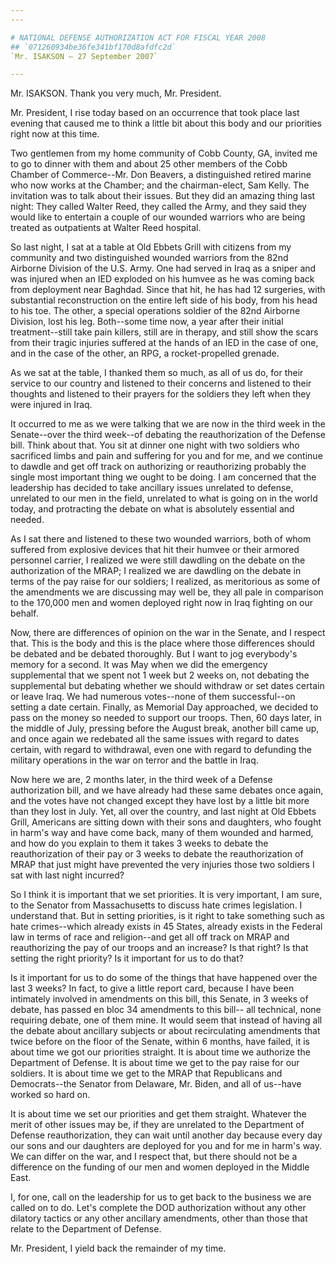 ```yaml
---
---

# NATIONAL DEFENSE AUTHORIZATION ACT FOR FISCAL YEAR 2008
## `071260934be36fe341bf170d8afdfc2d`
`Mr. ISAKSON — 27 September 2007`

---
```



Mr. ISAKSON. Thank you very much, Mr. President.

Mr. President, I rise today based on an occurrence that took place 
last evening that caused me to think a little bit about this body and 
our priorities right now at this time.

Two gentlemen from my home community of Cobb County, GA, invited me 
to go to dinner with them and about 25 other members of the Cobb 
Chamber of Commerce--Mr. Don Beavers, a distinguished retired marine 
who now works at the Chamber; and the chairman-elect, Sam Kelly. The 
invitation was to talk about their issues. But they did an amazing 
thing last night: They called Walter Reed, they called the Army, and 
they said they would like to entertain a couple of our wounded warriors 
who are being treated as outpatients at Walter Reed hospital.


So last night, I sat at a table at Old Ebbets Grill with citizens 
from my community and two distinguished wounded warriors from the 82nd 
Airborne Division of the U.S. Army. One had served in Iraq as a sniper 
and was injured when an IED exploded on his humvee as he was coming 
back from deployment near Baghdad. Since that hit, he has had 12 
surgeries, with substantial reconstruction on the entire left side of 
his body, from his head to his toe. The other, a special operations 
soldier of the 82nd Airborne Division, lost his leg. Both--some time 
now, a year after their initial treatment--still take pain killers, 
still are in therapy, and still show the scars from their tragic 
injuries suffered at the hands of an IED in the case of one, and in the 
case of the other, an RPG, a rocket-propelled grenade.

As we sat at the table, I thanked them so much, as all of us do, for 
their service to our country and listened to their concerns and 
listened to their thoughts and listened to their prayers for the 
soldiers they left when they were injured in Iraq.

It occurred to me as we were talking that we are now in the third 
week in the Senate--over the third week--of debating the 
reauthorization of the Defense bill. Think about that. You sit at 
dinner one night with two soldiers who sacrificed limbs and pain and 
suffering for you and for me, and we continue to dawdle and get off 
track on authorizing or reauthorizing probably the single most 
important thing we ought to be doing. I am concerned that the 
leadership has decided to take ancillary issues unrelated to defense, 
unrelated to our men in the field, unrelated to what is going on in the 
world today, and protracting the debate on what is absolutely essential 
and needed.

As I sat there and listened to these two wounded warriors, both of 
whom suffered from explosive devices that hit their humvee or their 
armored personnel carrier, I realized we were still dawdling on the 
debate on the authorization of the MRAP; I realized we are dawdling on 
the debate in terms of the pay raise for our soldiers; I realized, as 
meritorious as some of the amendments we are discussing may well be, 
they all pale in comparison to the 170,000 men and women deployed right 
now in Iraq fighting on our behalf.

Now, there are differences of opinion on the war in the Senate, and I 
respect that. This is the body and this is the place where those 
differences should be debated and be debated thoroughly. But I want to 
jog everybody's memory for a second. It was May when we did the 
emergency supplemental that we spent not 1 week but 2 weeks on, not 
debating the supplemental but debating whether we should withdraw or 
set dates certain or leave Iraq. We had numerous votes--none of them 
successful--on setting a date certain. Finally, as Memorial Day 
approached, we decided to pass on the money so needed to support our 
troops. Then, 60 days later, in the middle of July, pressing before the 
August break, another bill came up, and once again we redebated all the 
same issues with regard to dates certain, with regard to withdrawal, 
even one with regard to defunding the military operations in the war on 
terror and the battle in Iraq.

Now here we are, 2 months later, in the third week of a Defense 
authorization bill, and we have already had these same debates once 
again, and the votes have not changed except they have lost by a little 
bit more than they lost in July. Yet, all over the country, and last 
night at Old Ebbets Grill, Americans are sitting down with their sons 
and daughters, who fought in harm's way and have come back, many of 
them wounded and harmed, and how do you explain to them it takes 3 
weeks to debate the reauthorization of their pay or 3 weeks to debate 
the reauthorization of MRAP that just might have prevented the very 
injuries those two soldiers I sat with last night incurred?

So I think it is important that we set priorities. It is very 
important, I am sure, to the Senator from Massachusetts to discuss hate 
crimes legislation. I understand that. But in setting priorities, is it 
right to take something such as hate crimes--which already exists in 45 
States, already exists in the Federal law in terms of race and 
religion--and get all off track on MRAP and reauthorizing the pay of 
our troops and an increase? Is that right? Is that setting the right 
priority? Is it important for us to do that?

Is it important for us to do some of the things that have happened 
over the last 3 weeks? In fact, to give a little report card, because I 
have been intimately involved in amendments on this bill, this Senate, 
in 3 weeks of debate, has passed en bloc 34 amendments to this bill--
all technical, none requiring debate, one of them mine. It would seem 
that instead of having all the debate about ancillary subjects or about 
recirculating amendments that twice before on the floor of the Senate, 
within 6 months, have failed, it is about time we got our priorities 
straight. It is about time we authorize the Department of Defense. It 
is about time we get to the pay raise for our soldiers. It is about 
time we get to the MRAP that Republicans and Democrats--the Senator 
from Delaware, Mr. Biden, and all of us--have worked so hard on.

It is about time we set our priorities and get them straight. 
Whatever the merit of other issues may be, if they are unrelated to the 
Department of Defense reauthorization, they can wait until another day 
because every day our sons and our daughters are deployed for you and 
for me in harm's way. We can differ on the war, and I respect that, but 
there should not be a difference on the funding of our men and women 
deployed in the Middle East.

I, for one, call on the leadership for us to get back to the business 
we are called on to do. Let's complete the DOD authorization without 
any other dilatory tactics or any other ancillary amendments, other 
than those that relate to the Department of Defense.



Mr. President, I yield back the remainder of my time.